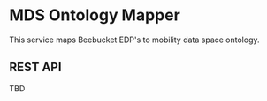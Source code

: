# MDS Ontology Mapper

This service maps Beebucket EDP's to mobility data space ontology.

## REST API

TBD

